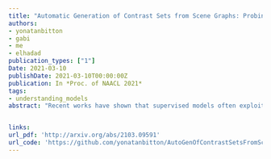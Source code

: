 ```yaml
---
title: "Automatic Generation of Contrast Sets from Scene Graphs: Probing the Compositional Consistency of GQA"
authors:
- yonatanbitton
- gabi
- me
- elhadad
publication_types: ["1"]
Date: 2021-03-10
publishDate: 2021-03-10T00:00:00Z
publication: In *Proc. of NAACL 2021*
tags:
- understanding_models
abstract: "Recent works have shown that supervised models often exploit data artifacts to achieve good test scores while their performance severely degrades on samples outside their training distribution. Contrast sets (Gardneret al., 2020) quantify this phenomenon by perturbing test samples in a minimal way such that the output label is modified. While most contrast sets were created manually, requiring intensive annotation effort, we present a novel method which leverages rich semantic input representation to automatically generate contrast sets for the visual question answering task. Our method computes the answer of perturbed questions, thus vastly reducing annotation cost and enabling thorough evaluation of models' performance on various semantic aspects (e.g., spatial or relational reasoning). We demonstrate the effectiveness of our approach on the GQA dataset and its semantic scene graph image representation. We find that, despite GQA's compositionality and carefully balanced label distribution, two high-performing models drop 13-17% in accuracy compared to the original test set. Finally, we show that our automatic perturbation can be applied to the training set to mitigate the degradation in performance, opening the door to more robust models."


links:
url_pdf: 'http://arxiv.org/abs/2103.09591'
url_code: 'https://github.com/yonatanbitton/AutoGenOfContrastSetsFromSceneGraphs'
---
```

